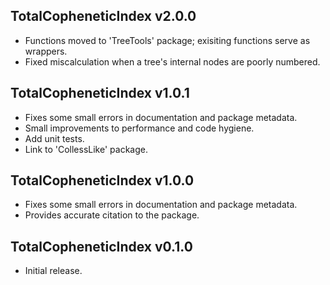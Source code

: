 ## TotalCopheneticIndex v2.0.0

 - Functions moved to 'TreeTools' package; exisiting functions serve as wrappers.
 - Fixed miscalculation when a tree's internal nodes are poorly numbered.

## TotalCopheneticIndex v1.0.1

- Fixes some small errors in documentation and package metadata.
- Small improvements to performance and code hygiene.
- Add unit tests.
- Link to 'CollessLike' package.

## TotalCopheneticIndex v1.0.0

- Fixes some small errors in documentation and package metadata.
- Provides accurate citation to the package.

## TotalCopheneticIndex v0.1.0

- Initial release.
